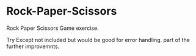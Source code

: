 # Rock-Paper-Scissors

Rock Paper Scissors Game exercise. 

Try Except not included but would be good for error handling. part of the further improvemnts.
